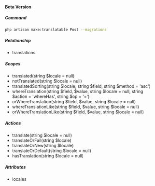 #### Beta Version

##### Command
```bash
php artisan make:translatable Post --migrations
```

##### Relationship
- translations

##### Scopes
- translated(string $locale = null)
- notTranslated(string $locale = null)
- translatedSorting(string $locale, string $field, string $method = 'asc')
- whereTranslation(string $field, $value, string $locale = null, string $action = 'whereHas', string $op = '=')
- orWhereTranslation(string $field, $value, string $locale = null)
- whereTranslationLike(string $field, $value, string $locale = null)
- orWhereTranslationLike(string $field, $value, string $locale = null)

##### Actions
- translate(string $locale = null)
- translateOrFail(string $locale)
- translateOrNew(string $locale)
- translateOrDefault(string $locale = null)
- hasTranslation(string $locale = null)

##### Attributes
- locales